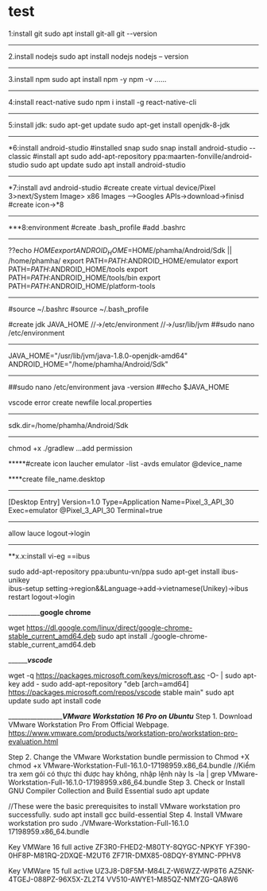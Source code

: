 # test
1:install git
sudo apt install git-all
git --version
______________________________________________
2.install nodejs
sudo apt install nodejs
nodejs – version﻿
______________________________________________
3.install npm 
sudo apt install npm  -y
npm -v
……
______________________________________________
4:install react-native
sudo npm i  install -g react-native-cli


______________________________________________
5:install jdk:
sudo apt-get update 
sudo apt-get install openjdk-8-jdk 
______________________________________________
*6:install android-studio
#installed snap
sudo snap install android-studio --classic
#install apt
sudo add-apt-repository ppa:maarten-fonville/android-studio
sudo apt update
sudo apt install android-studio
______________________________________________
*7:install avd android-studio
#create
create virtual device/Pixel 3>next/System Image> x86 Images -->Googles APIs->download->finisd
#create icon->*8
______________________________________________
***8:environment
#create .bash_profile
#add .bashrc
______________________________________________
??echo $HOME
export ANDROID_HOME=$HOME/phamha/Android/Sdk  || /home/phamha/
export PATH=$PATH:$ANDROID_HOME/emulator
export PATH=$PATH:$ANDROID_HOME/tools
export PATH=$PATH:$ANDROID_HOME/tools/bin
export PATH=$PATH:$ANDROID_HOME/platform-tools
______________________________________________
#source ~/.bashrc
#source ~/.bash_profile





#create jdk JAVA_HOME
//->/etc/environment
//->/usr/lib/jvm
##sudo nano /etc/environment
________________________________
JAVA_HOME="/usr/lib/jvm/java-1.8.0-openjdk-amd64"
ANDROID_HOME="/home/phamha/Android/Sdk"
__________________________
##sudo nano /etc/environment
java -version
##echo $JAVA_HOME

vscode error 
create newfile 
local.properties 
______________
sdk.dir=/home/phamha/Android/Sdk
________________
chmod +x ./gradlew
...add permission



*****#create icon laucher
emulator -list -avds
emulator @device_name

****create file_name.desktop
_______________________
[Desktop Entry]
Version=1.0
Type=Application
Name=Pixel_3_API_30
Exec=emulator @Pixel_3_API_30
Terminal=true
_________________
allow lauce
logout->login
_________________
**x.x:install vi-eg ==ibus

sudo add-apt-repository ppa:ubuntu-vn/ppa
sudo apt-get install ibus-unikey  
ibus-setup
setting->region&&Language->add->vietnamese(Unikey)->ibus restart
logout->login



______________________google chrome____________

wget https://dl.google.com/linux/direct/google-chrome-stable_current_amd64.deb
sudo apt install ./google-chrome-stable_current_amd64.deb

_____________________vscode_______________

wget -q https://packages.microsoft.com/keys/microsoft.asc -O- | sudo apt-key add -
sudo add-apt-repository "deb [arch=amd64] https://packages.microsoft.com/repos/vscode stable main"
sudo apt update
sudo apt install code


________________________________VMware Workstation 16 Pro on Ubuntu_______________
Step 1. Download VMware Workstation Pro From Official Webpage.
https://www.vmware.com/products/workstation-pro/workstation-pro-evaluation.html

Step 2. Change the VMware Workstation bundle permission to Chmod +X
chmod +x VMware-Workstation-Full-16.1.0-17198959.x86_64.bundle
//Kiểm tra xem gói có thực thi được hay không, nhập lệnh này
ls -la | grep VMware-Workstation-Full-16.1.0-17198959.x86_64.bundle 
Step 3. Check or Install GNU Compiler Collection and Build Essential
sudo apt update

//These were the basic prerequisites to install VMware workstation pro successfully.
sudo apt install gcc build-essential
Step 4. Install VMware workstation pro
sudo ./VMware-Workstation-Full-16.1.0 17198959.x86_64.bundle 

Key VMWare 16 full active
ZF3R0-FHED2-M80TY-8QYGC-NPKYF
YF390-0HF8P-M81RQ-2DXQE-M2UT6
ZF71R-DMX85-08DQY-8YMNC-PPHV8

Key VMWare 15 full active
UZ3J8-D8F5M-M84LZ-W6WZZ-WP8T6
AZ5NK-4TGEJ-088PZ-96X5X-ZL2T4
VV510-AWYE1-M85QZ-NMYZG-QA8W6



